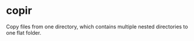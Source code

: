 # copir
Copy files from one directory, which contains multiple nested directories to one flat folder.
